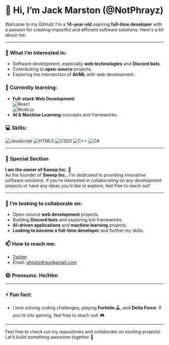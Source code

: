 # 👋 Hi, I’m Jack Marston (@NotPhrayz)

Welcome to my GitHub! I'm a **14-year-old** aspiring **full-time developer** with a passion for creating impactful and efficient software solutions. Here's a bit about me:

---

### 👀 **What I’m interested in:**
- Software development, especially **web technologies** and **Discord bots**.
- Contributing to **open-source** projects.
- Exploring the intersection of **AI/ML** with web development.

### 🌱 **Currently learning:**
- **Full-stack Web Development**  
  ![React](https://img.shields.io/badge/React-61DAFB?style=flat&logo=react&logoColor=black)  
  ![Node.js](https://img.shields.io/badge/Node.js-339933?style=flat&logo=node.js&logoColor=white)
- **AI & Machine Learning** concepts and frameworks.

### 💻 **Skills:**
![JavaScript](https://img.shields.io/badge/JavaScript-F7DF1E?style=flat&logo=javascript&logoColor=white)
![HTML5](https://img.shields.io/badge/HTML5-E34F26?style=flat&logo=html5&logoColor=white)
![CSS3](https://img.shields.io/badge/CSS3-1572B6?style=flat&logo=css3&logoColor=white)
![C++](https://img.shields.io/badge/C%2B%2B-00599C?style=flat&logo=cplusplus&logoColor=white)
![C#](https://img.shields.io/badge/C%23-239120?style=flat&logo=c-sharp&logoColor=white)

---

### 🌟 **Special Section**
**I am the owner of Sweep Inc.** 🏢  
As the founder of **Sweep Inc.**, I'm dedicated to providing innovative software solutions. If you're interested in collaborating on any development projects or have any ideas you'd like to explore, feel free to reach out!

---

### 💬 **I’m looking to collaborate on:**
- Open-source **web development** projects.
- Building **Discord bots** and exploring bot frameworks.
- **AI-driven applications** and **machine learning** projects.
- **Looking to become a full-time developer** and further my skills.

### 📫 **How to reach me:**
- [Twitter](https://x.com/_Phrayz_)
- Email: ghostydripy@gmail.com

### 😄 **Pronouns:** He/Him

---

### ⚡ **Fun fact:**
- I love solving coding challenges, playing **Fortnite** 🕹️, and **Delta Force**. If you’re into gaming, feel free to reach out! 🎮

---

Feel free to check out my repositories and collaborate on exciting projects! Let’s build something awesome together 🚀
